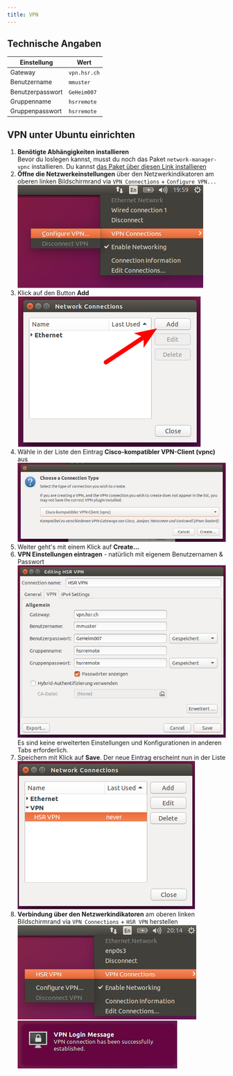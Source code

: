 ```yaml
---
title: VPN
---
```

## Technische Angaben

Einstellung | Wert
----------- | ----
Gateway | ```vpn.hsr.ch```
Benutzername | ```mmuster```
Benutzerpasswort | ```GeHeim007```
Gruppenname | ```hsrremote```
Gruppenpasswort | ```hsrremote```


## VPN unter Ubuntu einrichten

1. **Benötigte Abhängigkeiten installieren**<br>
   Bevor du loslegen kannst, musst du noch das Paket ``network-manager-vpnc`` installieren.
   Du kannst [das Paket über diesen Link installieren](apt://network-manager-vpnc)
2. **Öffne die Netzwerkeinstellungen** über den Netzwerkindikatoren am oberen linken Bildschirmrand via ```VPN Connections``` + ```Configure VPN...```<br>
   ![Netzwerkeinstellungen über den Netzwerkindikatoren öffnen](/assets/hsr/vpn/vpn_networkmanager_1.png)
3. Klick auf den Button **Add**<br>
  ![Klick auf den Button Add](/assets/hsr/vpn/vpn_networkmanager_2.png)
4. Wähle in der Liste den Eintrag **Cisco-kompatibler VPN-Client (vpnc)** aus<br>
  ![Cisco-kompatibler VPN-Client auswählen](/assets/hsr/vpn/vpn_networkmanager_3.png)
5. Weiter geht's mit einem Klick auf **Create...**
6. **VPN Einstellungen eintragen** - natürlich mit eigenem Benutzernamen & Passwort<br>
  ![VPN Einstellungen](/assets/hsr/vpn/vpn_networkmanager_4.png)<br>
  Es sind keine erweiterten Einstellungen und Konfigurationen in anderen Tabs erforderlich.
7. Speichern mit Klick auf **Save**. Der neue Eintrag erscheint nun in der Liste<br>
  ![HSR-VPN in der Liste der VPNs](/assets/hsr/vpn/vpn_networkmanager_5.png)
8. **Verbindung über den Netzwerkindikatoren** am oberen linken Bildschirmrand via ```VPN Connections``` + ```HSR VPN``` herstellen<br>
  ![Verbindung über den Netzwerkindikatoren herstellen](/assets/hsr/vpn/vpn_networkmanager_6.png)<br>
  ![Verbindung wurde erfolgreich hergestellt!](/assets/hsr/vpn/vpn_networkmanager_7.png)
